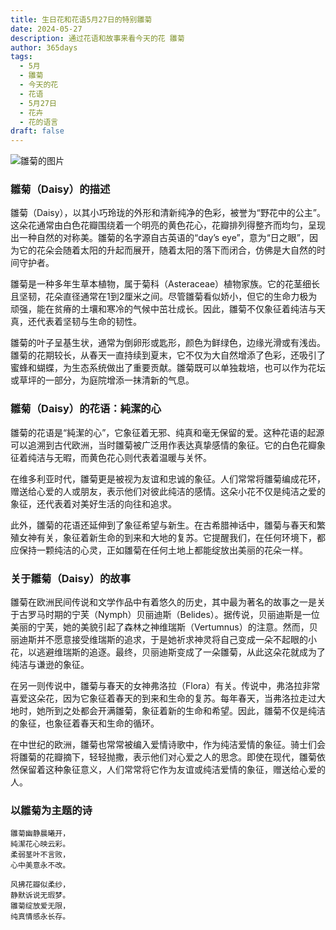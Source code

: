 ```yaml
---
title: 生日花和花语5月27日的特别雛菊
date: 2024-05-27
description: 通过花语和故事来看今天的花 雛菊
author: 365days
tags:
  - 5月
  - 雛菊
  - 今天的花
  - 花语
  - 5月27日
  - 花卉
  - 花的语言
draft: false
---
```


![雛菊的图片](https://cdn.pixabay.com/photo/2018/05/23/23/10/daisies-3425426_1280.jpg#center#center)


### 雛菊（Daisy）的描述

雛菊（Daisy），以其小巧玲珑的外形和清新纯净的色彩，被誉为“野花中的公主”。这朵花通常由白色花瓣围绕着一个明亮的黄色花心，花瓣排列得整齐而均匀，呈现出一种自然的对称美。雛菊的名字源自古英语的“day’s eye”，意为“日之眼”，因为它的花朵会随着太阳的升起而展开，随着太阳的落下而闭合，仿佛是大自然的时间守护者。

雛菊是一种多年生草本植物，属于菊科（Asteraceae）植物家族。它的花茎细长且坚韧，花朵直径通常在1到2厘米之间。尽管雛菊看似娇小，但它的生命力极为顽强，能在贫瘠的土壤和寒冷的气候中茁壮成长。因此，雛菊不仅象征着纯洁与天真，还代表着坚韧与生命的韧性。

雛菊的叶子呈基生状，通常为倒卵形或匙形，颜色为鲜绿色，边缘光滑或有浅齿。雛菊的花期较长，从春天一直持续到夏末，它不仅为大自然增添了色彩，还吸引了蜜蜂和蝴蝶，为生态系统做出了重要贡献。雛菊既可以单独栽培，也可以作为花坛或草坪的一部分，为庭院增添一抹清新的气息。

### 雛菊（Daisy）的花语：純潔的心

雛菊的花语是“純潔的心”，它象征着无邪、纯真和毫无保留的爱。这种花语的起源可以追溯到古代欧洲，当时雛菊被广泛用作表达真挚感情的象征。它的白色花瓣象征着纯洁与无暇，而黄色花心则代表着温暖与关怀。

在维多利亚时代，雛菊更是被视为友谊和忠诚的象征。人们常常将雛菊编成花环，赠送给心爱的人或朋友，表示他们对彼此纯洁的感情。这朵小花不仅是纯洁之爱的象征，还代表着对美好生活的向往和追求。

此外，雛菊的花语还延伸到了象征希望与新生。在古希腊神话中，雛菊与春天和繁殖女神有关，象征着新生命的到来和大地的复苏。它提醒我们，在任何环境下，都应保持一颗纯洁的心灵，正如雛菊在任何土地上都能绽放出美丽的花朵一样。

### 关于雛菊（Daisy）的故事

雛菊在欧洲民间传说和文学作品中有着悠久的历史，其中最为著名的故事之一是关于古罗马时期的宁芙（Nymph）贝丽迪斯（Belides）。据传说，贝丽迪斯是一位美丽的宁芙，她的美貌引起了森林之神维瑞斯（Vertumnus）的注意。然而，贝丽迪斯并不愿意接受维瑞斯的追求，于是她祈求神灵将自己变成一朵不起眼的小花，以逃避维瑞斯的追逐。最终，贝丽迪斯变成了一朵雛菊，从此这朵花就成为了纯洁与谦逊的象征。

在另一则传说中，雛菊与春天的女神弗洛拉（Flora）有关。传说中，弗洛拉非常喜爱这朵花，因为它象征着春天的到来和生命的复苏。每年春天，当弗洛拉走过大地时，她所到之处都会开满雛菊，象征着新的生命和希望。因此，雛菊不仅是纯洁的象征，也象征着春天和生命的循环。

在中世纪的欧洲，雛菊也常常被编入爱情诗歌中，作为纯洁爱情的象征。骑士们会将雛菊的花瓣摘下，轻轻抛撒，表示他们对心爱之人的思念。即使在现代，雛菊依然保留着这种象征意义，人们常常将它作为友谊或纯洁爱情的象征，赠送给心爱的人。

### 以雛菊为主题的诗

	雛菊幽静晨曦开，  
	純潔花心映云彩。  
	柔弱茎叶不言败，  
	心中美意永不改。
	
	风拂花瓣似柔纱，  
	静默诉说无瑕梦。  
	雛菊绽放爱无限，  
	纯真情感永长存。
